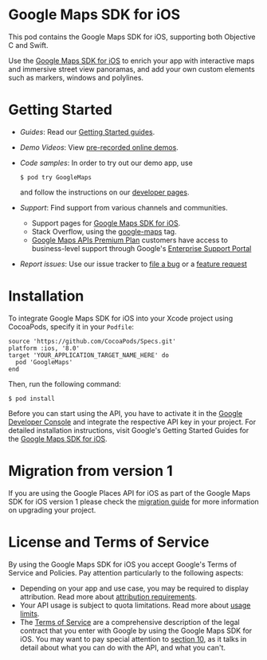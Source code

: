 # Google Maps SDK for iOS

This pod contains the Google Maps SDK for iOS, supporting both Objective C and
Swift.

Use the [Google Maps SDK for iOS](https://developers.google.com/maps/documentation/ios-sdk/) to enrich your
app with interactive maps and immersive street view panoramas, and add your
own custom elements such as markers, windows and polylines.

# Getting Started

* _Guides_: Read our [Getting Started guides](https://developers.google.com/maps/documentation/ios-sdk/intro).
* _Demo Videos_: View [pre-recorded online demos](https://developers.google.com/maps/documentation/ios-sdk/#demos).
* _Code samples_: In order to try out our demo app, use

  ```
  $ pod try GoogleMaps
  ```

  and follow the instructions on our [developer pages](https://developers.google.com/maps/documentation/ios-sdk/code-samples).

* _Support_: Find support from various channels and communities.

  * Support pages for [Google Maps SDK for iOS](https://developers.google.com/maps/documentation/ios-sdk/support).
  * Stack Overflow, using the [google-maps](https://stackoverflow.com/questions/tagged/google-maps) tag.
  * [Google Maps APIs Premium Plan](https://developers.google.com/maps/premium/support) customers have
    access to business-level support through Google's [Enterprise Support
    Portal](https://google.secure.force.com/)

* _Report issues_: Use our issue tracker to [file a bug](https://code.google.com/p/gmaps-api-issues/issues/entry?template=Maps%20SDK%20for%20iOS%20-%20Bug)
  or a [feature request](https://code.google.com/p/gmaps-api-issues/issues/entry?template=Maps%20SDK%20for%20iOS%20-%20Feature%20Request)

# Installation

To integrate Google Maps SDK for iOS into your Xcode project using CocoaPods,
specify it in your `Podfile`:

```
source 'https://github.com/CocoaPods/Specs.git'
platform :ios, '8.0'
target 'YOUR_APPLICATION_TARGET_NAME_HERE' do
  pod 'GoogleMaps'
end
```

Then, run the following command:

```
$ pod install
```

Before you can start using the API, you have to activate it in the [Google
Developer Console](https://console.developers.google.com/) and integrate the
respective API key in your project. For detailed installation instructions,
visit Google's Getting Started Guides for the [Google Maps SDK for iOS](https://developers.google.com/maps/documentation/ios-sdk/start).

# Migration from version 1

If you are using the Google Places API for iOS as part of the Google Maps SDK
for iOS version 1 please check the [migration guide](https://developers.google.com/places/migrate-to-v2)
for more information on upgrading your project.

# License and Terms of Service

By using the Google Maps SDK for iOS you accept Google's Terms of Service and
Policies. Pay attention particularly to the following aspects:

* Depending on your app and use case, you may be required to display
  attribution. Read more about [attribution requirements](https://developers.google.com/maps/documentation/ios-sdk/intro#attribution_requirements).
* Your API usage is subject to quota limitations. Read more about [usage
  limits](https://developers.google.com/maps/pricing-and-plans/).
* The [Terms of Service](https://developers.google.com/maps/terms) are a
  comprehensive description of the legal contract that you enter with Google
  by using the Google Maps SDK for iOS. You may want to pay special attention
  to [section 10](https://developers.google.com/maps/terms#10-license-restrictions), as it
  talks in detail about what you can do with the API, and what you can't.
